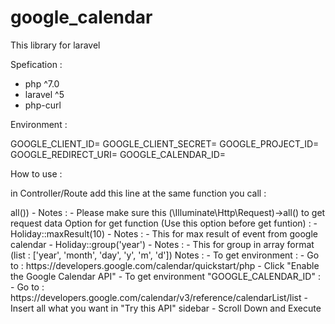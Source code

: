 # google_calendar

This library for laravel

Spefication :
- php ^7.0
- laravel ^5
- php-curl

Environment :

GOOGLE_CLIENT_ID=
GOOGLE_CLIENT_SECRET=
GOOGLE_PROJECT_ID=
GOOGLE_REDIRECT_URI=
GOOGLE_CALENDAR_ID=

How to use :

in Controller/Route add this line at the same function you call :
<?php
...
use Gcalendar\Holiday;
...


Function you can call :
- Holiday::get((\Illuminate\Http\Request)->all())
    - Notes :
        - Please make sure this (\Illuminate\Http\Request)->all() to get request data


Option for get function (Use this option before get funtion) :
- Holiday::maxResult(10)
    - Notes : 
        - This for max result of event from google calendar
- Holiday::group('year')
    - Notes : 
        - This for group in array format (list : ['year', 'month', 'day', 'y', 'm', 'd'])


Notes :
- To get environment : 
    - Go to : https://developers.google.com/calendar/quickstart/php
    - Click "Enable the Google Calendar API"

- To get environment "GOOGLE_CALENDAR_ID" :
    - Go to : https://developers.google.com/calendar/v3/reference/calendarList/list
    - Insert all what you want in "Try this API" sidebar
    - Scroll Down and Execute